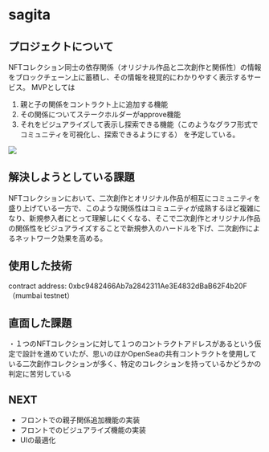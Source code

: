 
# sagita


## プロジェクトについて
NFTコレクション同士の依存関係（オリジナル作品と二次創作と関係性）の情報をブロックチェーン上に蓄積し、その情報を視覚的にわかりやすく表示するサービス。
MVPとしては
1. 親と子の関係をコントラクト上に追加する機能
2. その関係についてステークホルダーがapprove機能
3. それをビジュアライズして表示し探索できる機能（このようなグラフ形式でコミュニティを可視化し、探索できるようにする）
を予定している。

![](public/FT1g-eGakAEvpKh.jpeg)

## 解決しようとしている課題
NFTコレクションにおいて、二次創作とオリジナル作品が相互にコミュニティを盛り上げている一方で、このような関係性はコミュニティが成熟するほど複雑になり、新規参入者にとって理解しにくくなる、そこで二次創作とオリジナル作品の関係性をビジュアライズすることで新規参入のハードルを下げ、二次創作によるネットワーク効果を高める。

## 使用した技術
contract address: 0xbc9482466Ab7a2842311Ae3E4832dBaB62F4b20F（mumbai testnet）


## 直面した課題
・１つのNFTコレクションに対して１つのコントラクトアドレスがあるという仮定で設計を進めていたが、思いのほかOpenSeaの共有コントラクトを使用している二次創作コレクションが多く、特定のコレクションを持っているかどうかの判定に苦労している

## NEXT
- フロントでの親子関係追加機能の実装
- フロントでのビジュアライズ機能の実装
- UIの最適化
